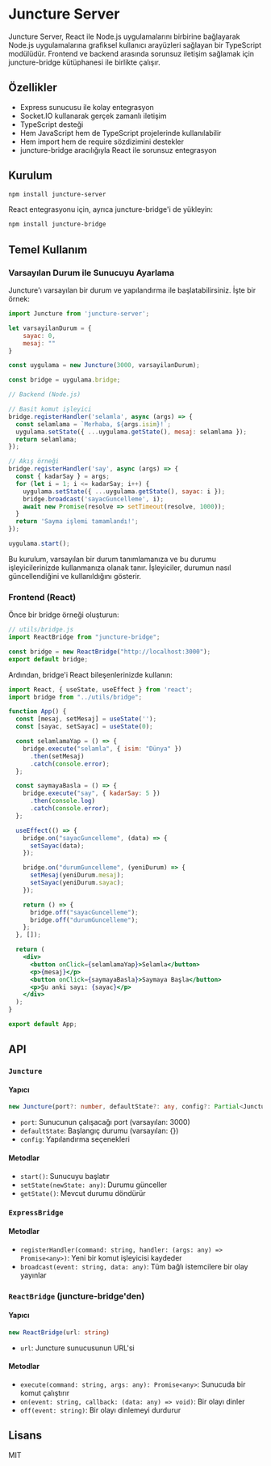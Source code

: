 # Juncture Server

Juncture Server, React ile Node.js uygulamalarını birbirine bağlayarak Node.js uygulamalarına grafiksel kullanıcı arayüzleri sağlayan bir TypeScript modülüdür. Frontend ve backend arasında sorunsuz iletişim sağlamak için juncture-bridge kütüphanesi ile birlikte çalışır.

## Özellikler

- Express sunucusu ile kolay entegrasyon
- Socket.IO kullanarak gerçek zamanlı iletişim
- TypeScript desteği
- Hem JavaScript hem de TypeScript projelerinde kullanılabilir
- Hem import hem de require sözdizimini destekler
- juncture-bridge aracılığıyla React ile sorunsuz entegrasyon

## Kurulum

```bash
npm install juncture-server
```

React entegrasyonu için, ayrıca juncture-bridge'i de yükleyin:

```bash
npm install juncture-bridge
```

## Temel Kullanım

### Varsayılan Durum ile Sunucuyu Ayarlama

Juncture'ı varsayılan bir durum ve yapılandırma ile başlatabilirsiniz. İşte bir örnek:

```javascript
import Juncture from 'juncture-server';

let varsayilanDurum = {
    sayac: 0,
    mesaj: ""
}

const uygulama = new Juncture(3000, varsayilanDurum);

const bridge = uygulama.bridge;

// Backend (Node.js)

// Basit komut işleyici
bridge.registerHandler('selamla', async (args) => {
  const selamlama = `Merhaba, ${args.isim}!`;
  uygulama.setState({ ...uygulama.getState(), mesaj: selamlama });
  return selamlama;
});

// Akış örneği
bridge.registerHandler('say', async (args) => {
  const { kadarSay } = args;
  for (let i = 1; i <= kadarSay; i++) {
    uygulama.setState({ ...uygulama.getState(), sayac: i });
    bridge.broadcast('sayacGuncelleme', i);
    await new Promise(resolve => setTimeout(resolve, 1000));
  }
  return 'Sayma işlemi tamamlandı!';
});

uygulama.start();
```

Bu kurulum, varsayılan bir durum tanımlamanıza ve bu durumu işleyicilerinizde kullanmanıza olanak tanır. İşleyiciler, durumun nasıl güncellendiğini ve kullanıldığını gösterir.

### Frontend (React)

Önce bir bridge örneği oluşturun:

```javascript
// utils/bridge.js
import ReactBridge from "juncture-bridge";

const bridge = new ReactBridge("http://localhost:3000");
export default bridge;
```

Ardından, bridge'i React bileşenlerinizde kullanın:

```jsx
import React, { useState, useEffect } from 'react';
import bridge from "../utils/bridge";

function App() {
  const [mesaj, setMesaj] = useState('');
  const [sayac, setSayac] = useState(0);

  const selamlamaYap = () => {
    bridge.execute("selamla", { isim: "Dünya" })
      .then(setMesaj)
      .catch(console.error);
  };

  const saymayaBasla = () => {
    bridge.execute("say", { kadarSay: 5 })
      .then(console.log)
      .catch(console.error);
  };

  useEffect(() => {
    bridge.on("sayacGuncelleme", (data) => {
      setSayac(data);
    });

    bridge.on("durumGuncelleme", (yeniDurum) => {
      setMesaj(yeniDurum.mesaj);
      setSayac(yeniDurum.sayac);
    });

    return () => {
      bridge.off("sayacGuncelleme");
      bridge.off("durumGuncelleme");
    };
  }, []);

  return (
    <div>
      <button onClick={selamlamaYap}>Selamla</button>
      <p>{mesaj}</p>
      <button onClick={saymayaBasla}>Saymaya Başla</button>
      <p>Şu anki sayı: {sayac}</p>
    </div>
  );
}

export default App;
```

## API

### `Juncture`

#### Yapıcı

```typescript
new Juncture(port?: number, defaultState?: any, config?: Partial<JunctureConfig>)
```

- `port`: Sunucunun çalışacağı port (varsayılan: 3000)
- `defaultState`: Başlangıç durumu (varsayılan: {})
- `config`: Yapılandırma seçenekleri

#### Metodlar

- `start()`: Sunucuyu başlatır
- `setState(newState: any)`: Durumu günceller
- `getState()`: Mevcut durumu döndürür

### `ExpressBridge`

#### Metodlar

- `registerHandler(command: string, handler: (args: any) => Promise<any>)`: Yeni bir komut işleyicisi kaydeder
- `broadcast(event: string, data: any)`: Tüm bağlı istemcilere bir olay yayınlar

### `ReactBridge` (juncture-bridge'den)

#### Yapıcı

```typescript
new ReactBridge(url: string)
```

- `url`: Juncture sunucusunun URL'si

#### Metodlar

- `execute(command: string, args: any): Promise<any>`: Sunucuda bir komut çalıştırır
- `on(event: string, callback: (data: any) => void)`: Bir olayı dinler
- `off(event: string)`: Bir olayı dinlemeyi durdurur

## Lisans

MIT